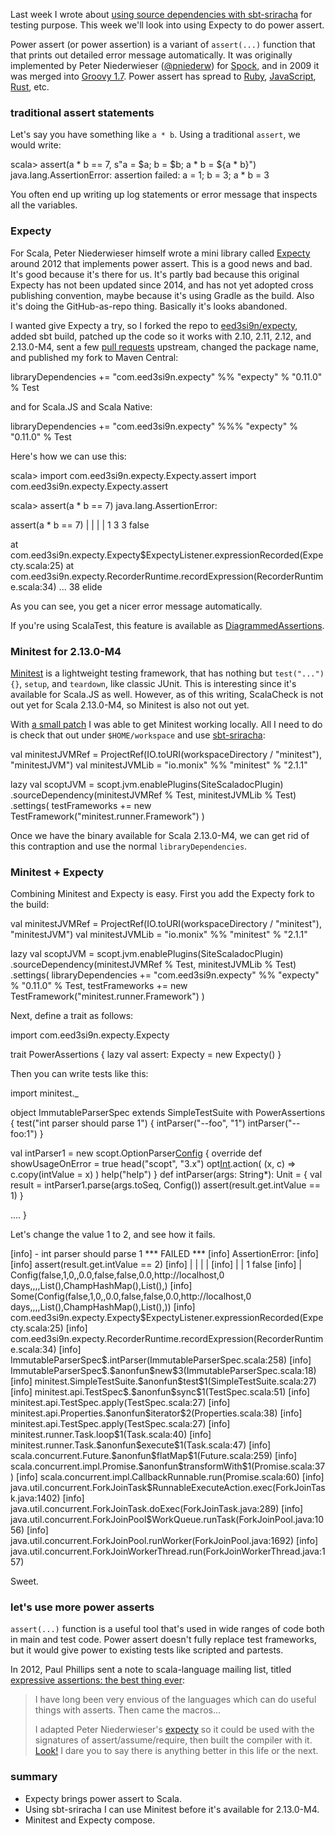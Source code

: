   [sbt-sriracha]: http://eed3si9n.com/hot-source-dependencies-using-sbt-sriracha
  [g2009]: http://groovy-lang.org/releasenotes/groovy-1.7.html#Groovy17releasenotes-PowerAsserts
  [rpower]: https://github.com/k-tsj/power_assert
  [jspower]: https://github.com/power-assert-js/power-assert
  [rspower]: https://github.com/gifnksm/power-assert-rs
  [expecty]: https://github.com/pniederw/expecty
  [expecty2]: https://github.com/eed3si9n/expecty
  [10]: https://github.com/pniederw/expecty/pull/10
  [14]: https://github.com/monix/minitest/pull/14
  [minitest]: https://github.com/monix/minitest
  [pp2012]: https://groups.google.com/d/msg/scala-language/Z4ByvmQESJ0/SaFj7QBproYJ
  [2]: https://gist.github.com/paulp/3019862

Last week I wrote about [using source dependencies with sbt-sriracha][sbt-sriracha] for testing purpose. This week we'll look into using Expecty to do power assert.

Power assert (or power assertion) is a variant of `assert(...)` function that that prints out detailed error message automatically. It was originally implemented by Peter Niederwieser ([@pniederw](https://twitter.com/pniederw)) for [Spock](http://spockframework.org/), and in 2009 it was merged into [Groovy 1.7][g2009]. Power assert has spread to [Ruby][rpower], [JavaScript][jspower], [Rust][rspower], etc.

### traditional assert statements

Let's say you have something like `a * b`. Using a traditional `assert`, we would write:

<scala>
scala> assert(a * b == 7, s"a = $a; b = $b; a * b = ${a * b}")
java.lang.AssertionError: assertion failed: a = 1; b = 3; a * b = 3
</scala>

You often end up writing up log statements or error message that inspects all the variables.

### Expecty

For Scala, Peter Niederwieser himself wrote a mini library called [Expecty][expecty] around 2012 that implements power assert. This is a good news and bad. It's good because it's there for us. It's partly bad because this original Expecty has not been updated since 2014, and has not yet adopted cross publishing convention, maybe because it's using Gradle as the build. Also it's doing the GitHub-as-repo thing. Basically it's looks abandoned.

I wanted give Expecty a try, so I forked the repo to [eed3si9n/expecty][expecty2], added sbt build, patched up the code so it works with 2.10, 2.11, 2.12, and 2.13.0-M4, sent a few [pull requests][10] upstream, changed the package name, and published my fork to Maven Central:

<scala>
libraryDependencies += "com.eed3si9n.expecty" %% "expecty" % "0.11.0" % Test
</scala>

and for Scala.JS and Scala Native:

<scala>
libraryDependencies += "com.eed3si9n.expecty" %%% "expecty" % "0.11.0" % Test
</scala>

Here's how we can use this:

<scala>
scala> import com.eed3si9n.expecty.Expecty.assert
import com.eed3si9n.expecty.Expecty.assert

scala> assert(a * b == 7)
java.lang.AssertionError:

assert(a * b == 7)
       | | | |
       1 3 3 false

  at com.eed3si9n.expecty.Expecty$ExpectyListener.expressionRecorded(Expecty.scala:25)
  at com.eed3si9n.expecty.RecorderRuntime.recordExpression(RecorderRuntime.scala:34)
  ... 38 elide
</scala>

As you can see, you get a nicer error message automatically.

If you're using ScalaTest, this feature is available as [DiagrammedAssertions](https://gist.github.com/bvenners/6b52677e801683df8d0a).

### Minitest for 2.13.0-M4

[Minitest][minitest] is a lightweight testing framework, that has nothing but `test("...") {}`, `setup`, and `teardown`, like classic JUnit. This is interesting since it's available for Scala.JS as well. However, as of this writing, ScalaCheck is not out yet for Scala 2.13.0-M4, so Minitest is also not out yet.

With [a small patch][14] I was able to get Minitest working locally. All I need to do is check that out under `$HOME/workspace` and use [sbt-sriracha][sbt-sriracha]:

<scala>
val minitestJVMRef = ProjectRef(IO.toURI(workspaceDirectory / "minitest"), "minitestJVM")
val minitestJVMLib = "io.monix" %% "minitest" % "2.1.1"

lazy val scoptJVM = scopt.jvm.enablePlugins(SiteScaladocPlugin)
  .sourceDependency(minitestJVMRef % Test, minitestJVMLib % Test)
  .settings(
    testFrameworks += new TestFramework("minitest.runner.Framework")
  )
</scala>

Once we have the binary available for Scala 2.13.0-M4, we can get rid of this contraption and use the normal `libraryDependencies`.

### Minitest + Expecty

Combining Minitest and Expecty is easy. First you add the Expecty fork to the build:

<scala>
val minitestJVMRef = ProjectRef(IO.toURI(workspaceDirectory / "minitest"), "minitestJVM")
val minitestJVMLib = "io.monix" %% "minitest" % "2.1.1"

lazy val scoptJVM = scopt.jvm.enablePlugins(SiteScaladocPlugin)
  .sourceDependency(minitestJVMRef % Test, minitestJVMLib % Test)
  .settings(
    libraryDependencies += "com.eed3si9n.expecty" %% "expecty" % "0.11.0" % Test,
    testFrameworks += new TestFramework("minitest.runner.Framework")
  )
</scala>

Next, define a trait as follows:

<scala>
import com.eed3si9n.expecty.Expecty

trait PowerAssertions {
  lazy val assert: Expecty = new Expecty()
}
</scala>

Then you can write tests like this:

<scala>
import minitest._

object ImmutableParserSpec extends SimpleTestSuite with PowerAssertions {
  test("int parser should parse 1") {
    intParser("--foo", "1")
    intParser("--foo:1")
  }

  val intParser1 = new scopt.OptionParser[Config]("scopt") {
    override def showUsageOnError = true
    head("scopt", "3.x")
    opt[Int]('f', "foo").action( (x, c) => c.copy(intValue = x) )
    help("help")
  }
  def intParser(args: String*): Unit = {
    val result = intParser1.parse(args.toSeq, Config())
    assert(result.get.intValue == 1)
  }

  ....
}
</scala>

Let's change the value 1 to 2, and see how it fails.

<scala>
[info] - int parser should parse 1 *** FAILED ***
[info]   AssertionError:
[info]
[info]   assert(result.get.intValue == 2)
[info]          |      |   |        |
[info]          |      |   1        false
[info]          |      Config(false,1,0,,0.0,false,false,0.0,http://localhost,0 days,,,,List(),ChampHashMap(),List(),)
[info]          Some(Config(false,1,0,,0.0,false,false,0.0,http://localhost,0 days,,,,List(),ChampHashMap(),List(),))
[info]     com.eed3si9n.expecty.Expecty$ExpectyListener.expressionRecorded(Expecty.scala:25)
[info]     com.eed3si9n.expecty.RecorderRuntime.recordExpression(RecorderRuntime.scala:34)
[info]     ImmutableParserSpec$.intParser(ImmutableParserSpec.scala:258)
[info]     ImmutableParserSpec$.$anonfun$new$3(ImmutableParserSpec.scala:18)
[info]     minitest.SimpleTestSuite.$anonfun$test$1(SimpleTestSuite.scala:27)
[info]     minitest.api.TestSpec$.$anonfun$sync$1(TestSpec.scala:51)
[info]     minitest.api.TestSpec.apply(TestSpec.scala:27)
[info]     minitest.api.Properties.$anonfun$iterator$2(Properties.scala:38)
[info]     minitest.api.TestSpec.apply(TestSpec.scala:27)
[info]     minitest.runner.Task.loop$1(Task.scala:40)
[info]     minitest.runner.Task.$anonfun$execute$1(Task.scala:47)
[info]     scala.concurrent.Future.$anonfun$flatMap$1(Future.scala:259)
[info]     scala.concurrent.impl.Promise.$anonfun$transformWith$1(Promise.scala:37)
[info]     scala.concurrent.impl.CallbackRunnable.run(Promise.scala:60)
[info]     java.util.concurrent.ForkJoinTask$RunnableExecuteAction.exec(ForkJoinTask.java:1402)
[info]     java.util.concurrent.ForkJoinTask.doExec(ForkJoinTask.java:289)
[info]     java.util.concurrent.ForkJoinPool$WorkQueue.runTask(ForkJoinPool.java:1056)
[info]     java.util.concurrent.ForkJoinPool.runWorker(ForkJoinPool.java:1692)
[info]     java.util.concurrent.ForkJoinWorkerThread.run(ForkJoinWorkerThread.java:157)
</scala>

Sweet.

### let's use more power asserts

`assert(...)` function is a useful tool that's used in wide ranges of code both in main and test code.
Power assert doesn't fully replace test frameworks, but it would give power to existing tests like scripted and partests.

In 2012, Paul Phillips sent a note to scala-language mailing list, titled [expressive assertions: the best thing ever][pp2012]:

> I have long been very envious of the languages which can do useful things with asserts.  Then came the macros...
>
> I adapted Peter Niederwieser's [expecty][expecty] so it could be used with the signatures of assert/assume/require, then built the compiler with it.  [Look!][2] I dare you to say there is anything better in this life or the next.

### summary

- Expecty brings power assert to Scala.
- Using sbt-sriracha I can use Minitest before it's available for 2.13.0-M4.
- Minitest and Expecty compose.
